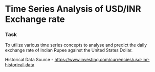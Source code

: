 # Time Series Analysis of USD/INR Exchange rate

### Task
To utilize various time series concepts to analyse and predict the daily exchange rate of Indian Rupee against the United States Dollar. 

Historical Data Source - https://www.investing.com/currencies/usd-inr-historical-data
